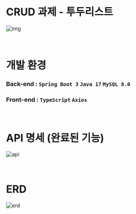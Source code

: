 # CRUD 과제 - 투두리스트
![img](https://github.com/user-attachments/assets/1d5feb15-c805-439a-8021-332a6c611feb)

<br>

# 개발 환경
### Back-end : `Spring Boot 3` `Java 17` `MySQL 8.0`

### Front-end : `TypeScript` `Axios`

<br>

# API 명세 (완료된 기능)
![api](https://github.com/user-attachments/assets/0f9b8e83-0254-4a69-ab69-468034849e10)

<br>

# ERD
![erd](https://github.com/user-attachments/assets/f46efa4d-163f-4464-84c4-26b03e18321c)